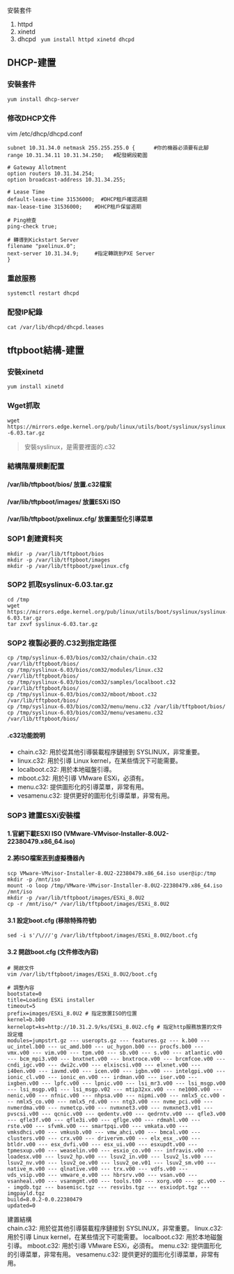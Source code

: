 安裝套件
1. httpd
2. xinetd
3. dhcpd
``` yum install httpd xinetd dhcpd```

## DHCP-建置
### 安裝套件
```yum install dhcp-server```
### 修改DHCP文件
vim /etc/dhcp/dhcpd.conf
```
subnet 10.31.34.0 netmask 255.255.255.0 {      #你的機器必須要有此腳
range 10.31.34.11 10.31.34.250;   #配發網段範圍

# Gateway Allotment
option routers 10.31.34.254; 
option broadcast-address 10.31.34.255;  

# Lease Time
default-lease-time 31536000;  #DHCP租戶確認週期
max-lease-time 31536000;    #DHCP租戶保留週期

# Ping檢查
ping-check true;

# 轉導到Kickstart Server
filename "pxelinux.0";
next-server 10.31.34.9;     #指定轉跳到PXE Server
}
```
### 重啟服務
```systemctl restart dhcpd```
### 配發IP紀錄
```cat /var/lib/dhcpd/dhcpd.leases```

## tftpboot結構-建置
### 安裝xinetd
```yum install xinetd```
### Wget抓取
```wget https://mirrors.edge.kernel.org/pub/linux/utils/boot/syslinux/syslinux-6.03.tar.gz```
> 安裝syslinux，是需要裡面的.c32
### 結構階層規劃配置
#### /var/lib/tftpboot/bios/ 放置.c32檔案
#### /var/lib/tftpboot/images/ 放置ESXi ISO
#### /var/lib/tftpboot/pxelinux.cfg/ 放置圖型化引導菜單
### SOP1 創建資料夾
```
mkdir -p /var/lib/tftpboot/bios
mkdir -p /var/lib/tftpboot/images
mkdir -p /var/lib/tftpboot/pxelinux.cfg
```
### SOP2 抓取syslinux-6.03.tar.gz
```
cd /tmp
wget https://mirrors.edge.kernel.org/pub/linux/utils/boot/syslinux/syslinux-6.03.tar.gz
tar zxvf syslinux-6.03.tar.gz
```
### SOP2 複製必要的.C32到指定路徑
```
cp /tmp/syslinux-6.03/bios/com32/chain/chain.c32 /var/lib/tftpboot/bios/
cp /tmp/syslinux-6.03/bios/com32/modules/linux.c32 /var/lib/tftpboot/bios/
cp /tmp/syslinux-6.03/bios/com32/samples/localboot.c32 /var/lib/tftpboot/bios/
cp /tmp/syslinux-6.03/bios/com32/mboot/mboot.c32 /var/lib/tftpboot/bios/
cp /tmp/syslinux-6.03/bios/com32/menu/menu.c32 /var/lib/tftpboot/bios/
cp /tmp/syslinux-6.03/bios/com32/menu/vesamenu.c32 /var/lib/tftpboot/bios/
```
#### .c32功能說明
- chain.c32: 用於從其他引導裝載程序鏈接到 SYSLINUX，非常重要。
- linux.c32: 用於引導 Linux kernel，在某些情況下可能需要。
- localboot.c32: 用於本地磁盤引導。
- mboot.c32: 用於引導 VMware ESXi，必須有。
- menu.c32: 提供圖形化的引導菜單，非常有用。
- vesamenu.c32: 提供更好的圖形化引導菜單，非常有用。
### SOP3 建置ESXi安裝檔
#### 1.官網下載ESXI ISO (VMware-VMvisor-Installer-8.0U2-22380479.x86_64.iso)
#### 2.將ISO檔案丟到虛擬機器內
```
scp VMware-VMvisor-Installer-8.0U2-22380479.x86_64.iso user@ip:/tmp
mkdir -p /mnt/iso
mount -o loop /tmp/VMware-VMvisor-Installer-8.0U2-22380479.x86_64.iso /mnt/iso
mkdir -p /var/lib/tftpboot/images/ESXi_8.0U2
cp -r /mnt/iso/* /var/lib/tftpboot/images/ESXi_8.0U2
```
#### 3.1 設定boot.cfg (移除特殊符號)
```
sed -i s'/\///'g /var/lib/tftpboot/images/ESXi_8.0U2/boot.cfg
```
#### 3.2 開啟boot.cfg (文件修改內容)
```
# 開啟文件
vim /var/lib/tftpboot/images/ESXi_8.0U2/boot.cfg

# 調整內容
bootstate=0 
title=Loading ESXi installer
timeout=5
prefix=images/ESXi_8.0U2 # 指定放置ISO的位置
kernel=b.b00
kernelopt=ks=http://10.31.2.9/ks/ESXi_8.0U2.cfg # 指定http服務放置的文件設定檔
modules=jumpstrt.gz --- useropts.gz --- features.gz --- k.b00 --- uc_intel.b00 --- uc_amd.b00 --- uc_hygon.b00 --- procfs.b00 --- vmx.v00 --- vim.v00 --- tpm.v00 --- sb.v00 --- s.v00 --- atlantic.v00 --- bcm_mpi3.v00 --- bnxtnet.v00 --- bnxtroce.v00 --- brcmfcoe.v00 --- cndi_igc.v00 --- dwi2c.v00 --- elxiscsi.v00 --- elxnet.v00 --- i40en.v00 --- iavmd.v00 --- icen.v00 --- igbn.v00 --- intelgpi.v00 --- ionic_cl.v00 --- ionic_en.v00 --- irdman.v00 --- iser.v00 --- ixgben.v00 --- lpfc.v00 --- lpnic.v00 --- lsi_mr3.v00 --- lsi_msgp.v00 --- lsi_msgp.v01 --- lsi_msgp.v02 --- mtip32xx.v00 --- ne1000.v00 --- nenic.v00 --- nfnic.v00 --- nhpsa.v00 --- nipmi.v00 --- nmlx5_cc.v00 --- nmlx5_co.v00 --- nmlx5_rd.v00 --- ntg3.v00 --- nvme_pci.v00 --- nvmerdma.v00 --- nvmetcp.v00 --- nvmxnet3.v00 --- nvmxnet3.v01 --- pvscsi.v00 --- qcnic.v00 --- qedentv.v00 --- qedrntv.v00 --- qfle3.v00 --- qfle3f.v00 --- qfle3i.v00 --- qflge.v00 --- rdmahl.v00 --- rste.v00 --- sfvmk.v00 --- smartpqi.v00 --- vmkata.v00 --- vmksdhci.v00 --- vmkusb.v00 --- vmw_ahci.v00 --- bmcal.v00 --- clusters.v00 --- crx.v00 --- drivervm.v00 --- elx_esx_.v00 --- btldr.v00 --- esx_dvfi.v00 --- esx_ui.v00 --- esxupdt.v00 --- tpmesxup.v00 --- weaselin.v00 --- esxio_co.v00 --- infravis.v00 --- loadesx.v00 --- lsuv2_hp.v00 --- lsuv2_in.v00 --- lsuv2_ls.v00 --- lsuv2_nv.v00 --- lsuv2_oe.v00 --- lsuv2_oe.v01 --- lsuv2_sm.v00 --- native_m.v00 --- qlnative.v00 --- trx.v00 --- vdfs.v00 --- vds_vsip.v00 --- vmware_e.v00 --- hbrsrv.v00 --- vsan.v00 --- vsanheal.v00 --- vsanmgmt.v00 --- tools.t00 --- xorg.v00 --- gc.v00 --- imgdb.tgz --- basemisc.tgz --- resvibs.tgz --- esxiodpt.tgz --- imgpayld.tgz
build=8.0.2-0.0.22380479
updated=0
```
建置結構   
chain.c32: 用於從其他引導裝載程序鏈接到 SYSLINUX，非常重要。
linux.c32: 用於引導 Linux kernel，在某些情況下可能需要。
localboot.c32: 用於本地磁盤引導。
mboot.c32: 用於引導 VMware ESXi，必須有。
menu.c32: 提供圖形化的引導菜單，非常有用。
vesamenu.c32: 提供更好的圖形化引導菜單，非常有用。
